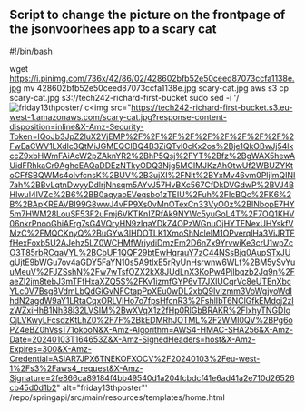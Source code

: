 ## Script to change the picture on the frontpage of the jsonvoorhees app to a scary cat

#!/bin/bash

wget https://i.pinimg.com/736x/42/86/02/428602bfb52e50ceed87073ccfa1138e.jpg
mv 428602bfb52e50ceed87073ccfa1138e.jpg scary-cat.jpg
aws s3 cp scary-cat.jpg s3://tech242-richard-first-bucket
sudo sed -i '/<img src="/images/friday13th.jpg" alt="friday13thposter">/ c\<img src="https://tech242-richard-first-bucket.s3.eu-west-1.amazonaws.com/scary-cat.jpg?response-content-disposition=inline&X-Amz-Security-Token=IQoJb3JpZ2luX2VjEMP%2F%2F%2F%2F%2F%2F%2F%2F%2F%2FwEaCWV1LXdlc3QtMiJGMEQCIBQ4B3ZiQTvl0cKx2os%2Bje1QkOBwJj54lkccZ9xbHWmFAiAcW2pZAknYR2%2BhP5Qsj%2FYT%2Bfz%2BgWAX5hewAUidFRhkaCr9AghcEAQaDDEzNTkyODQ3Njg5MCIMJKzAhOtwUf2WBUZYKtoCFfSBQWMs4oIvfcnsK%2BUV%2B3ujXI%2FNlt%2BYxMv46vm0PljlmQINI7ah%2BBvLqtnDwyyDdlrjNnsqm5AYvJ57HvBXc567CfDkDVGdwP%2BVJ4BHIwuI4lVZc%2B6%2BB0aqyaoEVeqsbo1zTEIU%2Fuh%2FIcBQc%2FK6%2B%2BApKREAVBI99G8wwJ4vFP9Xs0vMnOTexCn33VyO0z%2BINbopE7HY5m7HWM28LouSF53F2uFmj6VKTKnIZRfAk9NYWc5yuGoL4T%2F7OQ1KHV06nkrPnooGhiAFrg7sG4VQryHN9zIqaYDkZ4OPzWGnuOjHYTENexUHYskfVMzC%2FMQCKnyQ%2BuGYw3lHDOTLK1XmoShNcleIM1OPverqlHa3ViJRTFfHexFoxb5U2AJehz5LZ0WCHMfWrjydiDmzEm2D6nZx9YrvwiKe3crU1wpZcO3T85rbRCqaVYL%2BCbUF1QQF29btEwHqrauY7zC44NSsBjq0AupSTxJUgUjtE9bWGu7ov4aGDY5FaYN10s5A9tIxE5rRyUnHsrwnw6WLf%2BM5ySvYuuMeuV%2FJZSshN%2Fw7wTsfOZX2kX8JUdLnX3KoPw4PjIbqzb2Jq9n%2FaeZl2jm8tebJ3mTFfHxaXZQ5S%2FKv1izmfGYP6vT7JXlUCqrVc8eUTEnXbcYLc0V7Bsg8VdmLbQdGiGvNFCtapPpXEu0wDL2xbQ9IvIzmm3VoWgjyoWdIhdN2agdW9aY1LRtaCqxORLVIHo7o7fpsHfcnR3%2FshlIbT6NClGfkEMdoj2zIzWZxiHhB1Nh38i32LVSIM%2BwXVqX1z2fHp0RlGbBRAKR%2FlxhyTNGDIoCjLVKwyLFcsdzKtLhZ0%2F7F%2BkEDMRhJOTML%2F2WMI0QV%2BPg6oPZ4eBZ0hVssT71okooN&X-Amz-Algorithm=AWS4-HMAC-SHA256&X-Amz-Date=20240103T164653Z&X-Amz-SignedHeaders=host&X-Amz-Expires=300&X-Amz-Credential=ASIAR7JPX6TNEKOFXOCV%2F20240103%2Feu-west-1%2Fs3%2Faws4_request&X-Amz-Signature=2fe866ca89184f4bb49540d1a204fcbdcf41e6ad41a2e710d26526cb45d0d1b2" alt="friday13thposter"' /repo/springapi/src/main/resources/templates/home.html